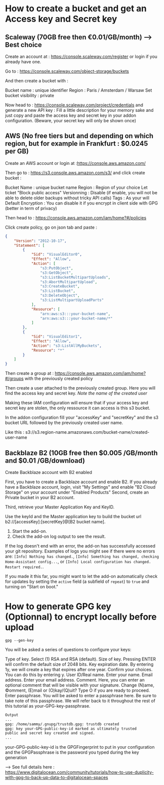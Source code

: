 # How to create a bucket and get an Access key and Secret key

## Scaleway (70GB free then €0.01/GB/month) --> Best choice

Create an account at : https://console.scaleway.com/register or login if you already have one.

Go to : https://console.scaleway.com/object-storage/buckets

And then create a bucket with :

Bucket name : unique identifier
Region : Paris / Amsterdam / Warsaw
Set bucket visibility : private

Now head to : https://console.scaleway.com/project/credentials
and generate a new API key :
Fill a little description for your memory sake and just copy and paste the access key and secret key in your addon configuration. (Beware, your secret key will only be shown once)

## AWS (No free tiers but and depending on which region, but for example in Frankfurt : $0.0245 per GB)

Create an AWS account or login at :https://console.aws.amazon.com/

Then go to : https://s3.console.aws.amazon.com/s3/ and click create bucket :

Bucket Name : unique bucket name
Region : Region of your choice
Let ticket "Block public access"
Versionning : Disable (if enable, you will not be able to delete older backups without tricky API calls)
Tags : As your will
Default Encryption : You can disable it if you encrypt in client side with GPG (better in term of privacy)

Then head to : https://console.aws.amazon.com/iam/home?#/policies

Click create policy, go on json tab and paste :

```json
{
    "Version": "2012-10-17",
    "Statement": [
        {
            "Sid": "VisualEditor0",
            "Effect": "Allow",
            "Action": [
                "s3:PutObject",
                "s3:GetObject",
                "s3:ListBucketMultipartUploads",
                "s3:AbortMultipartUpload",
                "s3:CreateBucket",
                "s3:ListBucket",
                "s3:DeleteObject",
                "s3:ListMultipartUploadParts"
            ],
            "Resource": [
                "arn:aws:s3:::your-bucket-name",
                "arn:aws:s3:::your-bucket-name/*"
            ]
        },
        {
            "Sid": "VisualEditor1",
            "Effect": "Allow",
            "Action": "s3:ListAllMyBuckets",
            "Resource": "*"
        }
    ]
}
```

Then create a group at : https://console.aws.amazon.com/iam/home?#/groups with the previously created policy

Then create a user attached to the previously created group. Here you will find the access key and secret key. *Note the name of the created user*

Making these IAM configuration will ensure that if your access key and secret key are stolen, the only ressource it can access is this s3 bucket.

In the addon configuration fill your "accessKey" and "secretKey" and the s3 bucket URL followed by the previously created user name.

Like this : s3://s3.region-name.amazonaws.com/bucket-name/created-user-name

## Backblaze B2 (10GB free then $0.005 /GB/month and $0.01 /GB/download)

Create Backblaze account with B2 enabled

First, you have to create a Backblaze account and enable B2. If you already have a Backblaze account, login, visit "My Settings" and enable "B2 Cloud Storage" on your account under "Enabled Products" 
Second, create an Private bucket in your B2 account.

Third, retrieve your Master Application Key and KeyID. 

Use the keyId and the Master application key to build the bucket url b2://[accessKey]:[secretKey]@[B2 bucket name].

1. Start the add-on.
2. Check the add-on log output to see the result.

If the log doesn't end with an error, the add-on has successfully
accessed your git repository. Examples of logs you might see if
there were no errors are: `[Info] Nothing has changed.`,
`[Info] Something has changed, checking Home-Assistant config...`,
or `[Info] Local configuration has changed. Restart required.`.

If you made it this far, you might want to let the add-on automatically
check for updates by setting the `active` field (a subfield of `repeat`)
to `true` and turning on "Start on boot."

# How to generate GPG key (Optionnal) to encrypt locally before upload

```shell
gpg --gen-key
```

You will be asked a series of questions to configure your keys:

Type of key. Select (1) RSA and RSA (default).
Size of key. Pressing ENTER will confirm the default size of 2048 bits.
Key expiration date. By entering 1y, we will create a key that expires after one year.
Confirm your choices. You can do this by entering y.
User ID/Real name. Enter your name.
Email address. Enter your email address.
Comment. Here, you can enter an optional comment that will be visible with your signature.
Change (N)ame, ©omment, (E)mail or (O)kay/(Q)uit? Type O if you are ready to proceed.
Enter passphrase. You will be asked to enter a passphrase here. Be sure to take note of this passphrase. We will refer back to it throughout the rest of this tutorial as your-GPG-key-passphrase.

```bash
Output
...
gpg: /home/sammy/.gnupg/trustdb.gpg: trustdb created
gpg: key your-GPG-public-key-id marked as ultimately trusted
public and secret key created and signed.
...
```

your-GPG-public-key-id is the GPGFingerprint to put in your configuration
and the GPGPassphrase is the password you typed during the key generation


--> See full details here : https://www.digitalocean.com/community/tutorials/how-to-use-duplicity-with-gpg-to-back-up-data-to-digitalocean-spaces


